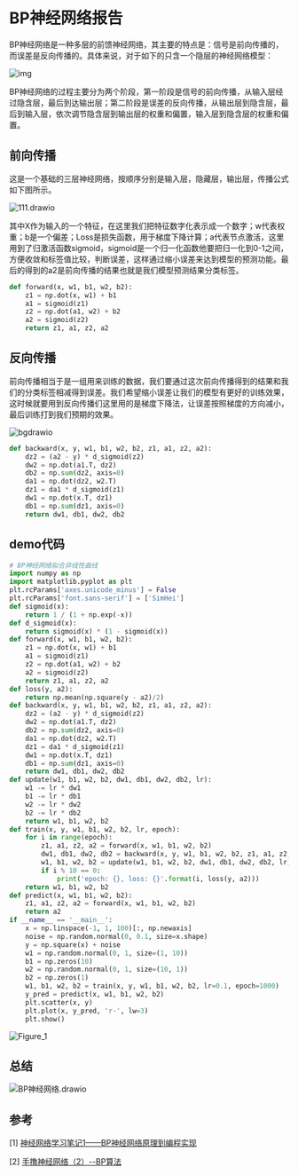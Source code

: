# BP神经网络报告

BP神经网络是一种多层的前馈神经网络，其主要的特点是：信号是前向传播的，而误差是反向传播的。具体来说，对于如下的只含一个隐层的神经网络模型：

![img](https://picture-store-repository.oss-cn-hangzhou.aliyuncs.com/blog/9602672-aac10bca9990f5ed.png)

BP神经网络的过程主要分为两个阶段，第一阶段是信号的前向传播，从输入层经过隐含层，最后到达输出层；第二阶段是误差的反向传播，从输出层到隐含层，最后到输入层，依次调节隐含层到输出层的权重和偏置，输入层到隐含层的权重和偏置。

## 前向传播

这是一个基础的三层神经网络，按顺序分别是输入层，隐藏层，输出层，传播公式如下图所示。

![111.drawio](https://picture-store-repository.oss-cn-hangzhou.aliyuncs.com/blog/111.drawio.png)

其中X作为输入的一个特征，在这里我们把特征数字化表示成一个数字；w代表权重；b是一个偏差；Loss是损失函数，用于梯度下降计算；a代表节点激活，这里用到了归激活函数sigmoid，sigmoid是一个归一化函数他要把归一化到0-1之间，方便收敛和标签值比较，判断误差，这样通过缩小误差来达到模型的预测功能。最后的得到的a2是前向传播的结果也就是我们模型预测结果分类标签。

```python
def forward(x, w1, b1, w2, b2):
    z1 = np.dot(x, w1) + b1
    a1 = sigmoid(z1)
    z2 = np.dot(a1, w2) + b2
    a2 = sigmoid(z2)
    return z1, a1, z2, a2
```

## 反向传播

前向传播相当于是一组用来训练的数据，我们要通过这次前向传播得到的结果和我们的分类标签相减得到误差。我们希望缩小误差让我们的模型有更好的训练效果，这时候就要用到反向传播们这里用的是梯度下降法，让误差按照梯度的方向减小，最后训练打到我们预期的效果。

![bgdrawio](https://picture-store-repository.oss-cn-hangzhou.aliyuncs.com/blog/bgdrawio.png)

```python
def backward(x, y, w1, b1, w2, b2, z1, a1, z2, a2):
    dz2 = (a2 - y) * d_sigmoid(z2)
    dw2 = np.dot(a1.T, dz2)
    db2 = np.sum(dz2, axis=0)
    da1 = np.dot(dz2, w2.T)
    dz1 = da1 * d_sigmoid(z1)
    dw1 = np.dot(x.T, dz1)
    db1 = np.sum(dz1, axis=0)
    return dw1, db1, dw2, db2
```

## demo代码

```python
# BP神经网络拟合非线性曲线
import numpy as np
import matplotlib.pyplot as plt
plt.rcParams['axes.unicode_minus'] = False
plt.rcParams['font.sans-serif'] = ['SimHei']
def sigmoid(x):
    return 1 / (1 + np.exp(-x))
def d_sigmoid(x):
    return sigmoid(x) * (1 - sigmoid(x))
def forward(x, w1, b1, w2, b2):
    z1 = np.dot(x, w1) + b1
    a1 = sigmoid(z1)
    z2 = np.dot(a1, w2) + b2
    a2 = sigmoid(z2)
    return z1, a1, z2, a2
def loss(y, a2):
    return np.mean(np.square(y - a2)/2)
def backward(x, y, w1, b1, w2, b2, z1, a1, z2, a2):
    dz2 = (a2 - y) * d_sigmoid(z2)
    dw2 = np.dot(a1.T, dz2)
    db2 = np.sum(dz2, axis=0)
    da1 = np.dot(dz2, w2.T)
    dz1 = da1 * d_sigmoid(z1)
    dw1 = np.dot(x.T, dz1)
    db1 = np.sum(dz1, axis=0)
    return dw1, db1, dw2, db2
def update(w1, b1, w2, b2, dw1, db1, dw2, db2, lr):
    w1 -= lr * dw1
    b1 -= lr * db1
    w2 -= lr * dw2
    b2 -= lr * db2
    return w1, b1, w2, b2
def train(x, y, w1, b1, w2, b2, lr, epoch):
    for i in range(epoch):
        z1, a1, z2, a2 = forward(x, w1, b1, w2, b2)
        dw1, db1, dw2, db2 = backward(x, y, w1, b1, w2, b2, z1, a1, z2, a2)
        w1, b1, w2, b2 = update(w1, b1, w2, b2, dw1, db1, dw2, db2, lr)
        if i % 10 == 0:
            print('epoch: {}, loss: {}'.format(i, loss(y, a2)))
    return w1, b1, w2, b2
def predict(x, w1, b1, w2, b2):
    z1, a1, z2, a2 = forward(x, w1, b1, w2, b2)
    return a2
if __name__ == '__main__':
    x = np.linspace(-1, 1, 100)[:, np.newaxis]
    noise = np.random.normal(0, 0.1, size=x.shape)
    y = np.square(x) + noise
    w1 = np.random.normal(0, 1, size=(1, 10))
    b1 = np.zeros(10)
    w2 = np.random.normal(0, 1, size=(10, 1))
    b2 = np.zeros(1)
    w1, b1, w2, b2 = train(x, y, w1, b1, w2, b2, lr=0.1, epoch=1000)
    y_pred = predict(x, w1, b1, w2, b2)
    plt.scatter(x, y)
    plt.plot(x, y_pred, 'r-', lw=3)
    plt.show()
```

![Figure_1](https://picture-store-repository.oss-cn-hangzhou.aliyuncs.com/blog/Figure_1.png)

## 总结

![BP神经网络.drawio](https://picture-store-repository.oss-cn-hangzhou.aliyuncs.com/blog/BP%E7%A5%9E%E7%BB%8F%E7%BD%91%E7%BB%9C.drawio.png)

## 参考

[1] [神经网络学习笔记1——BP神经网络原理到编程实现](https://blog.csdn.net/weixin_56619527/article/details/122483942)

[2] [手撸神经网络（2）--BP算法](https://zhuanlan.zhihu.com/p/411997259)
